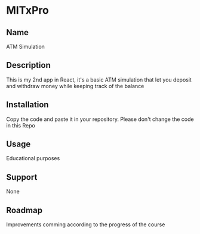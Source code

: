 # MITxPro

## Name  
ATM Simulation

## Description  
This is my 2nd app in React, it's a basic ATM simulation that let you deposit and withdraw money while keeping track of the balance

## Installation 
Copy the code and paste it in your repository.  Please don't change the code in this Repo

## Usage
Educational purposes

## Support
None

## Roadmap
Improvements comming according to the progress of the course
